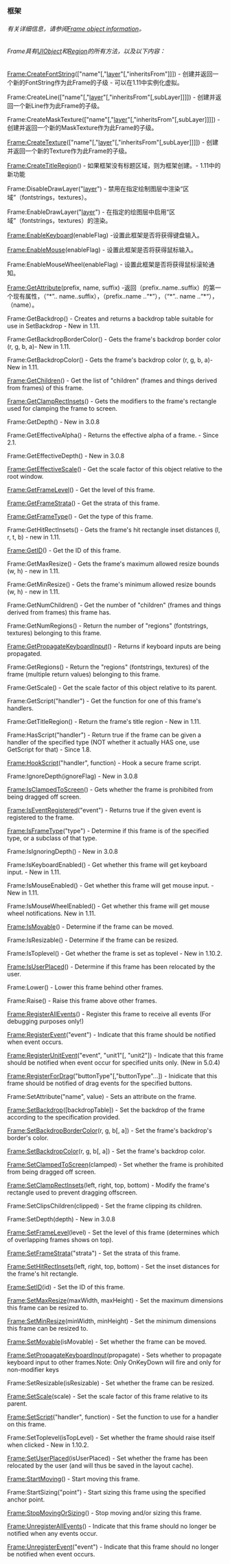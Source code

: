 ### 框架

###### 有关详细信息，请参阅[Frame object information](https://wow.gamepedia.com/UIOBJECT_Frame)。

###### Frame具有[UIObject](https://wow.gamepedia.com/Widget_API#UIObject)和[Region](https://wow.gamepedia.com/Widget_API#Region)的所有方法，以及以下内容：

[Frame:CreateFontString](https://wow.gamepedia.com/API_Frame_CreateFontString)\(\["name"\[,"[layer](https://wow.gamepedia.com/Layer)"\[,"inheritsFrom"\]\]\]\) - 创建并返回一个新的FontString作为此Frame的子级 - 可以在1.11中实例化虚拟。

Frame:CreateLine\(\["name"\[,"[layer](https://wow.gamepedia.com/Layer)"\[,"inheritsFrom"\[,subLayer\]\]\]\]\) - 创建并返回一个新Line作为此Frame的子级。

Frame:CreateMaskTexture\(\["name"\[,"[layer](https://wow.gamepedia.com/Layer)"\[,"inheritsFrom"\[,subLayer\]\]\]\]\) - 创建并返回一个新的MaskTexture作为此Frame的子级。

[Frame:CreateTexture](https://wow.gamepedia.com/API_Frame_CreateTexture)\(\["name"\[,"[layer](https://wow.gamepedia.com/Layer)"\[,"inheritsFrom"\[,subLayer\]\]\]\]\) - 创建并返回一个新的Texture作为此Frame的子级。

[Frame:CreateTitleRegion](https://wow.gamepedia.com/API_Frame_CreateTitleRegion)\(\) - 如果框架没有标题区域，则为框架创建。-  1.11中的新功能

Frame:DisableDrawLayer\("[layer](https://wow.gamepedia.com/Layer)"\) - 禁用在指定绘制图层中渲染“区域”（fontstrings，textures）。

Frame:EnableDrawLayer\("[layer](https://wow.gamepedia.com/Layer)"\) - 在指定的绘图层中启用“区域”（fontstrings，textures）的渲染。

[Frame:EnableKeyboard](https://wow.gamepedia.com/API_Frame_EnableKeyboard)\(enableFlag\) -设置此框架是否将获得键盘输入。

[Frame:EnableMouse](https://wow.gamepedia.com/API_Frame_EnableMouse)\(enableFlag\) - 设置此框架是否将获得鼠标输入。

Frame:EnableMouseWheel\(enableFlag\) - 设置此框架是否将获得鼠标滚轮通知。

[Frame:GetAttribute](https://wow.gamepedia.com/API_Frame_GetAttribute)\(prefix, name, suffix\) -返回（prefix..name..suffix）的第一个现有属性，（“\*”.. name..suffix），（prefix..name ..“\*”），（“\*”.. name ..“\*“）， （name）。

Frame:GetBackdrop\(\) - Creates and returns a backdrop table suitable for use in SetBackdrop - New in 1.11.

Frame:GetBackdropBorderColor\(\) - Gets the frame's backdrop border color \(r, g, b, a\)- New in 1.11.

Frame:GetBackdropColor\(\) - Gets the frame's backdrop color \(r, g, b, a\)- New in 1.11.

[Frame:GetChildren](https://wow.gamepedia.com/API_Frame_GetChildren)\(\) - Get the list of "children" \(frames and things derived from frames\) of this frame.

[Frame:GetClampRectInsets](https://wow.gamepedia.com/API_Frame_GetClampRectInsets)\(\) - Gets the modifiers to the frame's rectangle used for clamping the frame to screen.

Frame:GetDepth\(\) - New in 3.0.8

Frame:GetEffectiveAlpha\(\) - Returns the effective alpha of a frame. - Since 2.1.

Frame:GetEffectiveDepth\(\) - New in 3.0.8

[Frame:GetEffectiveScale](https://wow.gamepedia.com/API_Frame_GetEffectiveScale)\(\) - Get the scale factor of this object relative to the root window.

[Frame:GetFrameLevel](https://wow.gamepedia.com/API_Frame_GetFrameLevel)\(\) - Get the level of this frame.

[Frame:GetFrameStrata](https://wow.gamepedia.com/API_Frame_GetFrameStrata)\(\) - Get the strata of this frame.

[Frame:GetFrameType](https://wow.gamepedia.com/API_Frame_GetFrameType)\(\) - Get the type of this frame.

Frame:GetHitRectInsets\(\) - Gets the frame's hit rectangle inset distances \(l, r, t, b\) - new in 1.11.

[Frame:GetID](https://wow.gamepedia.com/API_Frame_GetID)\(\) - Get the ID of this frame.

Frame:GetMaxResize\(\) - Gets the frame's maximum allowed resize bounds \(w, h\) - new in 1.11.

Frame:GetMinResize\(\) - Gets the frame's minimum allowed resize bounds \(w, h\) - new in 1.11.

Frame:GetNumChildren\(\) - Get the number of "children" \(frames and things derived from frames\) this frame has.

Frame:GetNumRegions\(\) - Return the number of "regions" \(fontstrings, textures\) belonging to this frame.

[Frame:GetPropagateKeyboardInput](https://wow.gamepedia.com/API_Frame_GetPropagateKeyboardInput)\(\) - Returns if keyboard inputs are being propagated.

Frame:GetRegions\(\) - Return the "regions" \(fontstrings, textures\) of the frame \(multiple return values\) belonging to this frame.

Frame:GetScale\(\) - Get the scale factor of this object relative to its parent.

Frame:GetScript\("handler"\) - Get the function for one of this frame's handlers.

Frame:GetTitleRegion\(\) - Return the frame's title region - New in 1.11.

Frame:HasScript\("handler"\) - Return true if the frame can be given a handler of the specified type \(NOT whether it actually HAS one, use GetScript for that\) - Since 1.8.

[Frame:HookScript](https://wow.gamepedia.com/API_Frame_HookScript)\("handler", function\) - Hook a secure frame script.

Frame:IgnoreDepth\(ignoreFlag\) - New in 3.0.8

[Frame:IsClampedToScreen](https://wow.gamepedia.com/API_Frame_IsClampedToScreen)\(\) - Gets whether the frame is prohibited from being dragged off screen.

[Frame:IsEventRegistered](https://wow.gamepedia.com/API_Frame_IsEventRegistered)\("event"\) - Returns true if the given event is registered to the frame.

[Frame:IsFrameType](https://wow.gamepedia.com/API_Frame_IsFrameType)\("type"\) - Determine if this frame is of the specified type, or a subclass of that type.

Frame:IsIgnoringDepth\(\) - New in 3.0.8

Frame:IsKeyboardEnabled\(\) - Get whether this frame will get keyboard input. - New in 1.11.

Frame:IsMouseEnabled\(\) - Get whether this frame will get mouse input. - New in 1.11.

Frame:IsMouseWheelEnabled\(\) - Get whether this frame will get mouse wheel notifications. New in 1.11.

[Frame:IsMovable](https://wow.gamepedia.com/API_Frame_IsMovable)\(\) - Determine if the frame can be moved.

Frame:IsResizable\(\) - Determine if the frame can be resized.

Frame:IsToplevel\(\) - Get whether the frame is set as toplevel - New in 1.10.2.

[Frame:IsUserPlaced](https://wow.gamepedia.com/API_Frame_IsUserPlaced)\(\) - Determine if this frame has been relocated by the user.

Frame:Lower\(\) - Lower this frame behind other frames.

Frame:Raise\(\) - Raise this frame above other frames.

[Frame:RegisterAllEvents](https://wow.gamepedia.com/API_Frame_RegisterAllEvents)\(\) - Register this frame to receive all events \(For debugging purposes only!\)

[Frame:RegisterEvent](https://wow.gamepedia.com/API_Frame_RegisterEvent)\("event"\) - Indicate that this frame should be notified when event occurs.

[Frame:RegisterUnitEvent](https://wow.gamepedia.com/API_Frame_RegisterUnitEvent)\("event", "unit1"\[, "unit2"\]\) - Indicate that this frame should be notified when event occur for specified units only. \(New in 5.0.4\)

[Frame:RegisterForDrag](https://wow.gamepedia.com/API_Frame_RegisterForDrag)\("buttonType"\[,"buttonType"...\]\) - Inidicate that this frame should be notified of drag events for the specified buttons.

Frame:SetAttribute\("name", value\) - Sets an attribute on the frame.

[Frame:SetBackdrop](https://wow.gamepedia.com/API_Frame_SetBackdrop)\(\[backdropTable\]\) - Set the backdrop of the frame according to the specification provided.

[Frame:SetBackdropBorderColor](https://wow.gamepedia.com/API_Frame_SetBackdropBorderColor)\(r, g, b\[, a\]\) - Set the frame's backdrop's border's color.

[Frame:SetBackdropColor](https://wow.gamepedia.com/API_Frame_SetBackdropColor)\(r, g, b\[, a\]\) - Set the frame's backdrop color.

[Frame:SetClampedToScreen](https://wow.gamepedia.com/API_Frame_SetClampedToScreen)\(clamped\) - Set whether the frame is prohibited from being dragged off screen.

[Frame:SetClampRectInsets](https://wow.gamepedia.com/API_Frame_SetClampRectInsets)\(left, right, top, bottom\) - Modify the frame's rectangle used to prevent dragging offscreen.

Frame:SetClipsChildren\(clipped\) - Set the frame clipping its children.

Frame:SetDepth\(depth\) - New in 3.0.8

[Frame:SetFrameLevel](https://wow.gamepedia.com/API_Frame_SetFrameLevel)\(level\) - Set the level of this frame \(determines which of overlapping frames shows on top\).

[Frame:SetFrameStrata](https://wow.gamepedia.com/API_Frame_SetFrameStrata)\("strata"\) - Set the strata of this frame.

[Frame:SetHitRectInsets](https://wow.gamepedia.com/API_Frame_SetHitRectInsets)\(left, right, top, bottom\) - Set the inset distances for the frame's hit rectangle.

[Frame:SetID](https://wow.gamepedia.com/API_Frame_SetID)\(id\) - Set the ID of this frame.

[Frame:SetMaxResize](https://wow.gamepedia.com/API_Frame_SetMaxResize)\(maxWidth, maxHeight\) - Set the maximum dimensions this frame can be resized to.

[Frame:SetMinResize](https://wow.gamepedia.com/API_Frame_SetMinResize)\(minWidth, minHeight\) - Set the minimum dimensions this frame can be resized to.

[Frame:SetMovable](https://wow.gamepedia.com/API_Frame_SetMovable)\(isMovable\) - Set whether the frame can be moved.

[Frame:SetPropagateKeyboardInput](https://wow.gamepedia.com/API_Frame_SetPropagateKeyboardInput)\(propagate\) - Sets whether to propagate keyboard input to other frames.Note: Only OnKeyDown will fire and only for non-modifier keys

Frame:SetResizable\(isResizable\) - Set whether the frame can be resized.

[Frame:SetScale](https://wow.gamepedia.com/API_Frame_SetScale)\(scale\) - Set the scale factor of this frame relative to its parent.

[Frame:SetScript](https://wow.gamepedia.com/API_Frame_SetScript)\("handler", function\) - Set the function to use for a handler on this frame.

Frame:SetToplevel\(isTopLevel\) - Set whether the frame should raise itself when clicked - New in 1.10.2.

[Frame:SetUserPlaced](https://wow.gamepedia.com/API_Frame_SetUserPlaced)\(isUserPlaced\) - Set whether the frame has been relocated by the user \(and will thus be saved in the layout cache\).

[Frame:StartMoving](https://wow.gamepedia.com/API_Frame_StartMoving)\(\) - Start moving this frame.

Frame:StartSizing\("point"\) - Start sizing this frame using the specified anchor point.

[Frame:StopMovingOrSizing](https://wow.gamepedia.com/API_Frame_StopMovingOrSizing)\(\) - Stop moving and/or sizing this frame.

[Frame:UnregisterAllEvents](https://wow.gamepedia.com/API_Frame_UnregisterAllEvents)\(\) - Indicate that this frame should no longer be notified when any events occur.

[Frame:UnregisterEvent](https://wow.gamepedia.com/API_Frame_UnregisterEvent)\("event"\) - Indicate that this frame should no longer be notified when event occurs.

